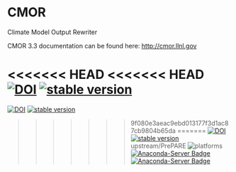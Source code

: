 # CMOR
Climate Model Output Rewriter

CMOR 3.3 documentation can be found here: http://cmor.llnl.gov


<<<<<<< HEAD
<<<<<<< HEAD
[![DOI](https://zenodo.org/badge/DOI/10.5281/zenodo.1173383.svg)](https://doi.org/10.5281/zenodo.1173383)
[![stable version](https://img.shields.io/badge/stable%20version-3.3.1-brightgreen.svg)](https://github.com/PCMDI/cmor/releases/tag/cmor-3.3.1)
=======
[![DOI](https://zenodo.org/badge/DOI/10.5281/zenodo.1044063.svg)](https://doi.org/10.5281/zenodo.1044063)
[![stable version](https://img.shields.io/badge/stable%20version-3.2.8-brightgreen.svg)](https://github.com/PCMDI/cmor/releases/tag/cmor-3.2.8)
>>>>>>> 9f080e3aeac9ebd013177f3d1ac87cb9804b65da
=======
[![DOI](https://zenodo.org/badge/DOI/10.5281/zenodo.1173383.svg)](https://doi.org/10.5281/zenodo.1173383)
[![stable version](https://img.shields.io/badge/stable%20version-3.3.1-brightgreen.svg)](https://github.com/PCMDI/cmor/releases/tag/cmor-3.3.1)
>>>>>>> upstream/PrePARE
![platforms](https://img.shields.io/badge/platforms-linux%20|%20osx-lightgrey.svg)
[![Anaconda-Server Badge](https://anaconda.org/pcmdi/cmor/badges/installer/conda.svg)](https://conda.anaconda.org/pcmdi)
[![Anaconda-Server Badge](https://anaconda.org/pcmdi/cmor/badges/downloads.svg)](https://anaconda.org/pcmdi)
